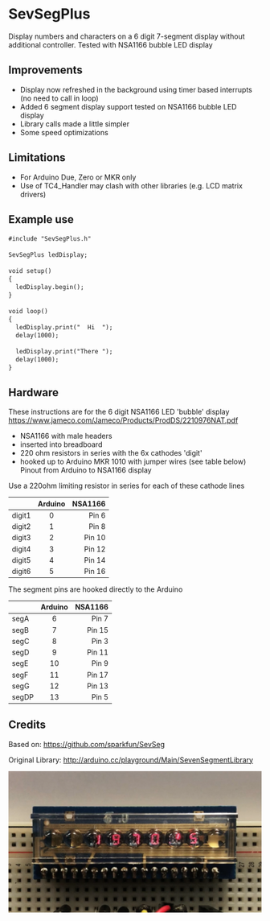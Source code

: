 # SevSegPlus

Display numbers and characters on a 6 digit 7-segment display without additional controller. Tested with NSA1166 bubble LED display

## Improvements

- Display now refreshed in the background using timer based interrupts (no need to call in loop)
- Added 6 segment display support tested on NSA1166 bubble LED display
- Library calls made a little simpler
- Some speed optimizations

## Limitations

- For Arduino Due, Zero or MKR only
- Use of TC4_Handler may clash with other libraries (e.g. LCD matrix drivers)

## Example use
~~~~
#include "SevSegPlus.h"

SevSegPlus ledDisplay; 

void setup()
{
  ledDisplay.begin(); 
}

void loop()
{
  ledDisplay.print("  Hi  "); 
  delay(1000);

  ledDisplay.print("There ");
  delay(1000);
}
~~~~

## Hardware

These instructions are for the 6 digit NSA1166 LED 'bubble' display https://www.jameco.com/Jameco/Products/ProdDS/2210976NAT.pdf


* NSA1166 with male headers
* inserted into breadboard
* 220 ohm resistors in series with the 6x cathodes 'digit'
* hooked up to Arduino MKR 1010 with jumper wires (see table below)
Pinout from Arduino to NSA1166 display

Use a 220ohm limiting resistor in series for each of these cathode lines

|        |Arduino  | NSA1166|
| :------------- | :----------: | -----------: |
|digit1     |0     |Pin 6|
|digit2     |1     |Pin 8|
|digit3     |2     |Pin 10|
|digit4     |3     |Pin 12|
|digit5     |4     |Pin 14|
|digit6     |5     |Pin 16|

The segment pins are hooked directly to the Arduino

| |Arduino  |NSA1166|
| :------------- | :----------: | -----------: |
|segA       |6     |Pin 7|
|segB       |7     |Pin 15|
|segC       |8     |Pin 3|
|segD       |9     |Pin 11|
|segE       |10    |Pin 9|
|segF       |11    |Pin 17|
|segG       |12    |Pin 13|
|segDP      |13    |Pin 5|


## Credits

Based on: https://github.com/sparkfun/SevSeg

Original Library: http://arduino.cc/playground/Main/SevenSegmentLibrary

![Alt Text](https://github.com/8bitkick/SevSegPlus/blob/master/examples/example.png?raw=true)


